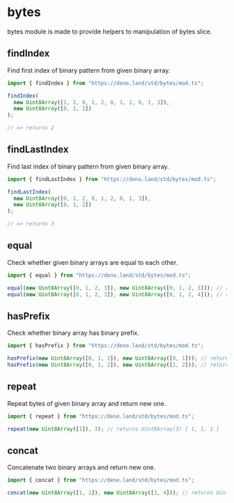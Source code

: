 # bytes

bytes module is made to provide helpers to manipulation of bytes slice.

## findIndex

Find first index of binary pattern from given binary array.

```typescript
import { findIndex } from "https://deno.land/std/bytes/mod.ts";

findIndex(
  new Uint8Array([1, 2, 0, 1, 2, 0, 1, 2, 0, 1, 3]),
  new Uint8Array([0, 1, 2])
);

// => returns 2
```

## findLastIndex

Find last index of binary pattern from given binary array.

```typescript
import { findLastIndex } from "https://deno.land/std/bytes/mod.ts";

findLastIndex(
  new Uint8Array([0, 1, 2, 0, 1, 2, 0, 1, 3]),
  new Uint8Array([0, 1, 2])
);

// => returns 3
```

## equal

Check whether given binary arrays are equal to each other.

```typescript
import { equal } from "https://deno.land/std/bytes/mod.ts";

equal(new Uint8Array([0, 1, 2, 3]), new Uint8Array([0, 1, 2, 3])); // returns true
equal(new Uint8Array([0, 1, 2, 3]), new Uint8Array([0, 1, 2, 4])); // returns false
```

## hasPrefix

Check whether binary array has binary prefix.

```typescript
import { hasPrefix } from "https://deno.land/std/bytes/mod.ts";

hasPrefix(new Uint8Array([0, 1, 2]), new Uint8Array([0, 1])); // returns true
hasPrefix(new Uint8Array([0, 1, 2]), new Uint8Array([1, 2])); // returns false
```

## repeat

Repeat bytes of given binary array and return new one.

```typescript
import { repeat } from "https://deno.land/std/bytes/mod.ts";

repeat(new Uint8Array([1]), 3); // returns Uint8Array(3) [ 1, 1, 1 ]
```

## concat

Concatenate two binary arrays and return new one.

```typescript
import { concat } from "https://deno.land/std/bytes/mod.ts";

concat(new Uint8Array([1, 2]), new Uint8Array([3, 4])); // returns Uint8Array(4) [ 1, 2, 3, 4 ]
```
